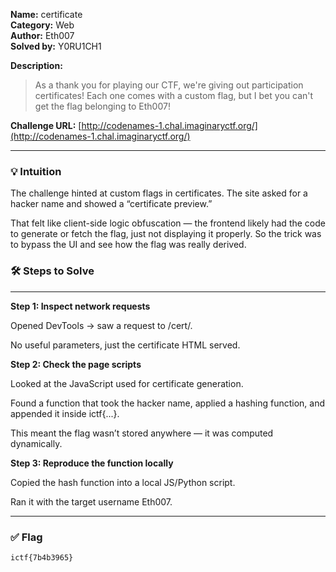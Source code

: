 **Name:** certificate  
**Category:** Web  
**Author:** Eth007  
**Solved by:** Y0RU1CH1  

**Description:**

> As a thank you for playing our CTF, we're giving out participation certificates! Each one comes with a custom flag, but I bet you can't get the flag belonging to Eth007!

**Challenge URL:** [http://codenames-1.chal.imaginaryctf.org/](http://codenames-1.chal.imaginaryctf.org/)

---

### 💡 Intuition

The challenge hinted at custom flags in certificates. The site asked for a hacker name and showed a “certificate preview.” 

That felt like client-side logic obfuscation — the frontend likely had the code to generate or fetch the flag, just not displaying it properly. So the trick was to bypass the UI and see how the flag was really derived.

### 🛠️ Steps to Solve

---

**Step 1: Inspect network requests**

Opened DevTools → saw a request to /cert/.

No useful parameters, just the certificate HTML served.

**Step 2: Check the page scripts**

Looked at the JavaScript used for certificate generation.

Found a function that took the hacker name, applied a hashing function, and appended it inside ictf{...}.

This meant the flag wasn’t stored anywhere — it was computed dynamically.

**Step 3: Reproduce the function locally**

Copied the hash function into a local JS/Python script.

Ran it with the target username Eth007.

---

### ✅ Flag

```
ictf{7b4b3965}

```

